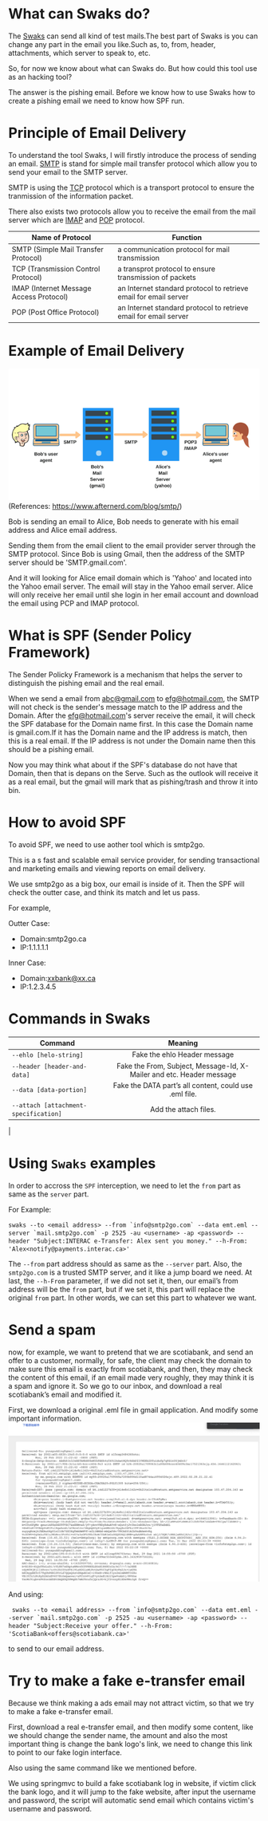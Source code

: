 ﻿# What can Swaks do?

The [Swaks](http://www.jetmore.org/john/code/swaks/ "Swaks download page") can send all kind of test mails.The best part of Swaks is you can change any part in the email you like.Such as, to, from, header, attachments, which server to speak to, etc.

So, for now we know about what can Swaks do. But how could this tool use as an hacking tool?

The answer is the pishing email. Before we know how to use Swaks how to create a pishing email we need to know how SPF run.

# Principle of Email Delivery

To understand the tool Swaks, I will firstly introduce the process of sending an email. [SMTP](https://en.wikipedia.org/wiki/Simple_Mail_Transfer_Protocol "SMTP Wiki Page") is stand for simple mail transfer protocol which allow you to send your email to the SMTP server. 
 
SMTP is using the  [TCP](https://en.wikipedia.org/wiki/Transmission_Control_Protocol "TCP Wiki Page") protocol which is a transport protocol to ensure the tranmission of the information packet. 

There also exists two protocols allow you to receive the email from the mail server which are [IMAP](https://en.wikipedia.org/wiki/Internet_Message_Access_Protocol "IMAP Wiki Page") and [POP](https://en.wikipedia.org/wiki/Post_Office_Protocol "POP Wiki Page") protocol.


| Name of Protocol       | Function       |
| ---------------------  |----------------|
|SMTP (Simple Mail Transfer Protocol)|a communication protocol for mail transmission|
|TCP (Transmission Control Protocol)| a transprot protocol to ensure transmission of packets|
|IMAP (Internet Message Access Protocol)|an Internet standard protocol to retrieve email for email server|
|POP (Post Office Protocol)|an Internet standard protocol to retrieve email for email server|


# Example of Email Delivery

![alt text](https://raw.githubusercontent.com/KairoGoo/ece9069/main/Picture2.png) 
(References: https://www.afternerd.com/blog/smtp/)

Bob is sending an email to Alice, Bob needs to generate with his email address and Alice email address. 

Sending them from the email client to the email provider server through the SMTP protocol. Since Bob is using Gmail, then the address of the SMTP server should be 'SMTP.gmail.com'. 

And it will looking for Alice email domain which is 'Yahoo' and located into the Yahoo email server. The email will stay in the Yahoo email server. Alice will only receive her email until she login in her email account and download the email using PCP and IMAP  protocol.


# What is SPF (Sender Policy Framework)

The Sender Policky Framework is a mechanism that helps the server to distinguish the pishing email and the real email. 

When we send a email from abc@gmail.com to efg@hotmail.com, the SMTP will not check is the sender's message match to the IP address and the Domain. After the efg@hotmail.com's server receive the email, it will check the SPF database for the Domain name first. In this case the Domain name is gmail.com.If it has the Domain name and the IP address is match, then this is a real email. If the IP address is not under the Domain name then this should be a pishing email.

Now you may think what about if the SPF's database do not have that Domain, then that is depans on the Serve. Such as the outlook will receive it as a real email, but the gmail will mark that as pishing/trash and throw it into bin.

# How to avoid SPF

To avoid SPF, we need to use aother tool which is smtp2go. 

This is a s fast and scalable email service provider, for sending transactional and marketing emails and viewing reports on email delivery.

We use smtp2go as a big box, our email is inside of it. Then the SPF will check the outter case, and think its match and let us pass.

For example,


Outter Case:
* Domain:smtp2go.ca 
* IP:1.1.1.1.1     

Inner Case: 
* Domain:xxbank@xx.ca 
* IP:1.2.3.4.5 



# Commands in Swaks

| Command                | Meaning       |
| ---------------------  |:-------------:|
| `--ehlo [helo-string]` | Fake the ehlo Header message           | 
| `--header [header-and-data]` |   Fake the From, Subject, Message-Id, X-Mailer and etc. Header message    |   
| `--data [data-portion]` |  Fake the DATA part’s all content, could use .eml file.    |
| `--attach [attachment-specification]` |   Add the attach files.
  |


# Using `Swaks` examples
 In order to accross the `SPF` interception, we need to let the `from` part as same as the `server` part.

 For Example:
 ```
 swaks --to <email address> --from `info@smtp2go.com` --data emt.eml --server `mail.smtp2go.com` -p 2525 -au <username> -ap <password> --header "Subject:INTERAC e-Transfer: Alex sent you money." --h-From: 'Alex<notify@payments.interac.ca>'
```
The `--from` part address should as same as the `--server` part. Also, the `smtp2go.com` is a trusted SMTP server, and it like a jump board we need. At last, the `--h-From` parameter, if we did not set it, then, our email’s from address will be the `from` part, but if we set it, this part will replace the original `from` part. In other words, we can set this part to whatever we want. 



# Send a spam

now, for example, we want to pretend that we are scotiabank, and send an offer to a customer, normally, for safe, the client may check the domain to make sure this email is exactly from scotiabank, and then, they may check the content of this email, if an email made very roughly, they may think it is a spam and ignore it. So we go to our inbox, and download a real scotiabank’s email and modified it.

First, we download a original .eml file in gmail application. And modify some important information. 
![image](https://github.com/ivanleey1111/ece9069presentation1/blob/main/imgs/file.png)

And using:
```
 swaks --to <email address> --from `info@smtp2go.com` --data emt.eml --server `mail.smtp2go.com` -p 2525 -au <username> -ap <password> --header "Subject:Receive your offer." --h-From: 'ScotiaBank<offers@scotiabank.ca>'
```

to send to our email address.

# Try to make a fake e-transfer email

Because we think making a ads email may not attract victim, so that we try to make a fake e-transfer email.

First, download a real e-transfer email, and then modify some content, like we should change the sender name, the amount and also the most important thing is change the bank logo's link, we need to change this link to point to our fake login interface.

Also using the same command like we mentioned before. 

We using springmvc to build a fake scotiabank log in website, if victim click the bank logo, and it will jump to the fake website, after input the username and password, the script will automatic send email which contains victim's username and password. 








